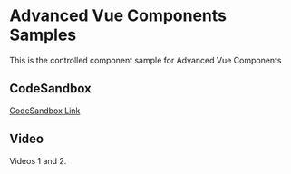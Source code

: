 # Advanced Vue Components Samples

This is the controlled component sample for Advanced Vue Components

## CodeSandbox

[CodeSandbox Link](https://codesandbox.io/s/oxxlx055xy?from-embed)

## Video
Videos 1 and 2.

